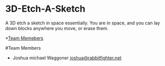 3D-Etch-A-Sketch
================

A 3D etch a sketch in space essentially. You are in space, and you can lay down blocks anywhere you move, or erase them.

*[Team Memebers](#team-members)

#<a name="team-members"></a>Team Members
* Joshua michael Waggoner <joshua@rabbitfighter.net>
